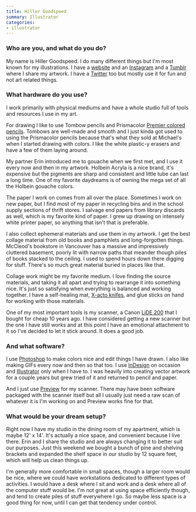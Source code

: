 ```yaml
---
title: Hiller Goodspeed
summary: Illustrator
categories:
- illustrator
---
```


### Who are you, and what do you do?

My name is Hiller Goodspeed. I do many different things but I'm most known for my illustrations. I have a [website](https://www.hillergoodspeed.com/ "Hiller's website.") and an [Instagram]() and a [Tumblr]() where I share my artwork. I have a [Twitter](https://twitter.com/hillergoodspeed "Hiller's Twitter account.a") too but mostly use it for fun and not art related things.

### What hardware do you use?

I work primarily with physical mediums and have a whole studio full of tools and resources I use in my art.

For drawing I like to use Tombow pencils and Prismacolor [Premier colored pencils][premier-soft-core]. Tombows are well-made and smooth and I just kinda got used to using the Prismacolor pencils because that's what they sold at Michael's when I started drawing with colors. I like the white plastic-y erasers and have a few of them laying around.

My partner Erin introduced me to gouache when we first met, and I use it every now and then in my artwork. Holbein Acryla is a nice brand, it's expensive but the pigments are sharp and consistent and little tube can last a long time. One of my favorite daydreams is of owning the mega set of all the Holbein gouache colors.

The paper I work on comes from all over the place. Sometimes I work on new paper, but I find most of my paper in recycling bins and in the school supply sections of thrift stores. I salvage end papers from library discards as well, which is my favorite kind of paper. I grew up drawing on intensely white printer paper, so anything that isn't that is preferable.

I also collect ephemeral materials and use them in my artwork. I get the best collage material from old books and pamphlets and long-forgotten things. McCleod's bookstore in Vancouver has a massive and impressively cluttered basement, poorly lit with narrow paths that meander though piles of books stacked to the ceiling. I used to spend hours down there digging for stuff. There's so much great material buried in places like that.

Collage work might be my favorite medium. I love finding the source materials, and taking it all apart and trying to rearrange it into something nice. It's just so satisfying when everything is balanced and working together. I have a self-healing mat, [X-acto knifes][x-acto], and glue sticks on hand for working with those materials.

One of my most important tools is my scanner, a Canon [LiDE 200][canoscan-lide-200] that I bought for cheap 10 years ago. I have considered getting a new scanner but the one I have still works and at this point I have an emotional attachment to it so I've decided to let it stick around. It does a good job.

### And what software?

I use [Photoshop][] to make colors nice and edit things I have drawn. I also like making GIFs every now and then so that too. I use [InDesign][] on occasion and [Illustrator][] only when I have to. I was heavily into creating vector artwork for a couple years but grew tried of it and returned to pencil and paper.

And I just use [Preview][] for my scanner. There may have been software packaged with the scanner itself but all I usually just need a raw scan of whatever it is I'm working on and Preview works fine for that.

### What would be your dream setup?

Right now I have my studio in the dining room of my apartment, which is maybe 12' x 14'. It's actually a nice space, and convenient because I live there. Erin and I share the studio and are always changing it to better suit our purposes. Just this weekend we bought a bunch of pine and shelving brackets and expanded the shelf space in our studio by 12 square feet, which will help us clean things up. 
 
I'm generally more comfortable in small spaces, though a larger room would be nice, where we could have workstations dedicated to different types of activities. I would have a desk where I sit and work and a desk where all of the computer stuff would be. I'm not great at using space efficiently though, and tend to create piles of stuff everywhere I go. So maybe less space is a good thing for now, until I can get that tendency under control.

[canoscan-lide-200]: https://www.usa.canon.com/internet/portal/us/home/support/details/scanners/support-scanners-canoscan-series/canoscan-lide-200 "A flatbed scanner."
[premier-soft-core]: http://www.prismacolor.com/products/colored-pencils/softcore-lead "Coloured pencils."
[x-acto]: https://en.wikipedia.org/wiki/X-Acto "A knife."
[illustrator]: https://www.adobe.com/products/illustrator.html "A vector graphics editor."
[indesign]: https://www.adobe.com/products/indesign.html "A desktop/web publishing application."
[photoshop]: https://www.adobe.com/products/photoshop.html "A bitmap image editor."
[preview]: https://en.wikipedia.org/wiki/Preview_(Mac_OS) "An image viewer included with Mac OS X."
